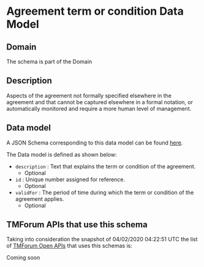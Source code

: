 # Agreement term or condition Data Model

## Domain

The  schema is part of the  Domain

## Description

Aspects of the agreement not formally specified elsewhere in the agreement and that cannot be captured elsewhere in a formal notation, or automatically monitored and require a more human level of management.

## Data model

A JSON Schema corresponding to this data model can be found
[here](https://github.com/tmforum-rand/schemas/blob/candidates/EngagedParty/AgreementTermOrCondition.schema.json).

The Data model is defined as shown below:
- `description` : Text that explains the term or condition of the agreement.
  - Optional
- `id` : Unique number assigned for reference.
  - Optional
- `validFor` : The period of time during which the term or condition of the agreement applies.
  - Optional




## TMForum APIs that use this schema

Taking into consideration the snapshot of 04/02/2020 04:22:51 UTC the list of [TMForum Open APIs](https://www.tmforum.org/open-apis/) that uses this schemas is:

Coming soon